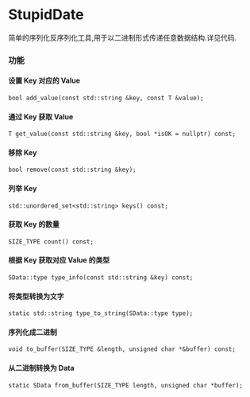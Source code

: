 # StupidDate

简单的序列化反序列化工具,用于以二进制形式传递任意数据结构.详见代码.

### 功能

#### 设置 Key 对应的 Value
    bool add_value(const std::string &key, const T &value);

#### 通过 Key 获取 Value 
    T get_value(const std::string &key, bool *isOK = nullptr) const;

#### 移除 Key
    bool remove(const std::string &key);

#### 列举 Key
    std::unordered_set<std::string> keys() const;

#### 获取 Key 的数量
    SIZE_TYPE count() const;

#### 根据 Key 获取对应 Value 的类型
    SData::type type_info(const std::string &key) const;

#### 将类型转换为文字
    static std::string type_to_string(SData::type type);

#### 序列化成二进制
    void to_buffer(SIZE_TYPE &length, unsigned char *&buffer) const;

#### 从二进制转换为 Data
    static SData from_buffer(SIZE_TYPE length, unsigned char *buffer);
